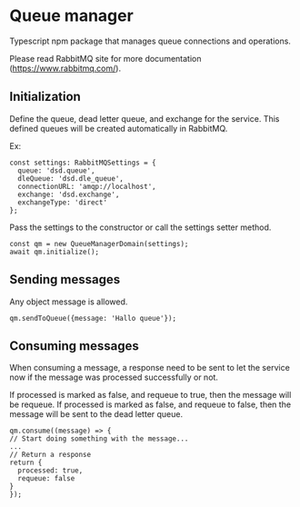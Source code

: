 # Queue manager

Typescript npm package that manages queue connections and operations. 

Please read RabbitMQ site for more documentation (https://www.rabbitmq.com/).

## Initialization

Define the queue, dead letter queue, and exchange for the service.
This defined queues will be created automatically in RabbitMQ.

Ex:

```
const settings: RabbitMQSettings = {
  queue: 'dsd.queue',
  dleQueue: 'dsd.dle_queue',
  connectionURL: 'amqp://localhost',
  exchange: 'dsd.exchange',
  exchangeType: 'direct'
};
```
Pass the settings to the constructor or call the settings setter method.

```
const qm = new QueueManagerDomain(settings);
await qm.initialize();
```

## Sending messages

Any object message is allowed.

```
qm.sendToQueue({message: 'Hallo queue'});
```

## Consuming messages

When consuming a message, a response need to be sent to let the service now if the message was processed successfully or not.

If processed is marked as false, and requeue to true, then the message will be requeue.
If processed is marked as false, and requeue to false, then the message will be sent to the dead letter queue.

```
qm.consume((message) => {
// Start doing something with the message...
...
// Return a response 
return {
  processed: true,
  requeue: false
}
});
```
